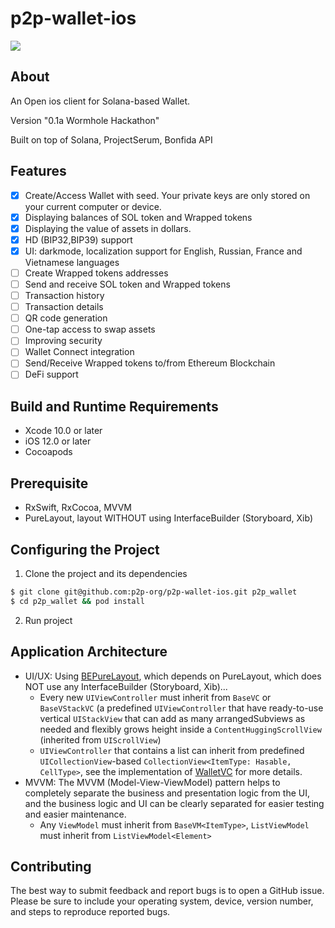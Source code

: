 # p2p-wallet-ios

![](https://cdn.discordapp.com/attachments/737610668726812763/777332771138961488/wallets_ios2x.png)

## About

An Open ios client for Solana-based Wallet. 

Version "0.1a Wormhole Hackathon" 

Built on top of Solana, ProjectSerum, Bonfida API

## Features
- [x] Create/Access Wallet with seed. Your private keys are only stored on your current computer or device.
- [x] Displaying balances of SOL token and Wrapped tokens
- [x] Displaying the value of assets in dollars.
- [x] HD (BIP32,BIP39) support
- [x] UI: darkmode, localization support for English, Russian, France and Vietnamese languages
- [ ] Create Wrapped tokens addresses
- [ ] Send and receive SOL token and Wrapped tokens
- [ ] Transaction history
- [ ] Transaction details
- [ ] QR code generation
- [ ] One-tap access to swap assets
- [ ] Improving security
- [ ] Wallet Connect integration
- [ ] Send/Receive Wrapped tokens to/from Ethereum Blockchain
- [ ] DeFi support

## Build and Runtime Requirements
+ Xcode 10.0 or later
+ iOS 12.0 or later
+ Cocoapods

## Prerequisite
+ RxSwift, RxCocoa, MVVM
+ PureLayout, layout WITHOUT using InterfaceBuilder (Storyboard, Xib)

## Configuring the Project

1) Clone the project and its dependencies
```zsh
$ git clone git@github.com:p2p-org/p2p-wallet-ios.git p2p_wallet
$ cd p2p_wallet && pod install
```
2) Run project

## Application Architecture

- UI/UX: Using [BEPureLayout](https://github.com/bigearsenal/bepurelayout), which depends on PureLayout, which does NOT use any InterfaceBuilder (Storyboard, Xib)...
    - Every new `UIViewController` must inherit from `BaseVC` or `BaseVStackVC` (a predefined `UIViewController` that have ready-to-use vertical `UIStackView` that can add as many arrangedSubviews as needed and flexibly grows height inside a `ContentHuggingScrollView` (inherited from `UIScrollView`)
    - `UIViewController` that contains a list can inherit from predefined `UICollectionView`-based `CollectionView<ItemType: Hasable, CellType>`, see the implementation of [WalletVC](https://github.com/p2p-org/p2p-wallet-ios/blob/main/p2p_wallet/Scenes/WalletVC/WalletVC.swift) for more details.
- MVVM: The MVVM (Model-View-ViewModel) pattern helps to completely separate the business and presentation logic from the UI, and the business logic and UI can be clearly separated for easier testing and easier maintenance.
    - Any `ViewModel` must inherit from `BaseVM<ItemType>`, `ListViewModel` must inherit from `ListViewModel<Element>`

## Contributing

The best way to submit feedback and report bugs is to open a GitHub issue. Please be sure to include your operating system, device, version number, and steps to reproduce reported bugs.
